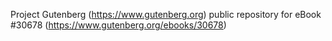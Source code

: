 Project Gutenberg (https://www.gutenberg.org) public repository for eBook #30678 (https://www.gutenberg.org/ebooks/30678)
